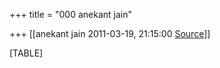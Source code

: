 +++
title = "000 anekant jain"

+++
[[anekant jain	2011-03-19, 21:15:00 [Source](https://groups.google.com/g/bvparishat/c/omfdZVoMjqA)]]



[TABLE]

  

